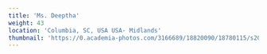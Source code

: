 ```yaml
---
title: 'Ms. Deeptha'
weight: 43
location: 'Columbia, SC, USA USA- Midlands'
thumbnail: 'https://0.academia-photos.com/3166689/18820090/18780115/s200_k.kalyanasundaram.jpg'
---
```

